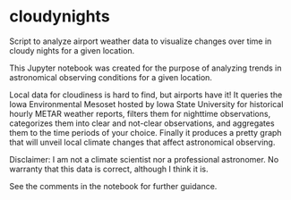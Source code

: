 # cloudynights
Script to analyze airport weather data to visualize changes over time in cloudy nights for a given location.

This Jupyter notebook was created for the purpose of analyzing trends in astronomical observing conditions for a given location.

Local data for cloudiness is hard to find, but airports have it! It queries the Iowa Environmental Mesoset hosted by
Iowa State University for historical hourly METAR weather reports, filters them for nighttime observations, categorizes
them into clear and not-clear observations, and aggregates them to the time periods of your choice. Finally it produces
a pretty graph that will unveil local climate changes that affect astronomical observing.

Disclaimer: I am not a climate scientist nor a professional astronomer. No warranty that this data is correct, although I
think it is.

See the comments in the notebook for further guidance.
